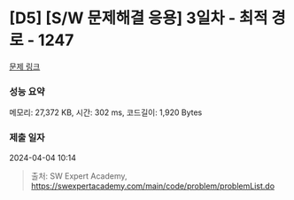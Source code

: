 # [D5] [S/W 문제해결 응용] 3일차 - 최적 경로 - 1247 

[문제 링크](https://swexpertacademy.com/main/code/problem/problemDetail.do?contestProbId=AV15OZ4qAPICFAYD) 

### 성능 요약

메모리: 27,372 KB, 시간: 302 ms, 코드길이: 1,920 Bytes

### 제출 일자

2024-04-04 10:14



> 출처: SW Expert Academy, https://swexpertacademy.com/main/code/problem/problemList.do